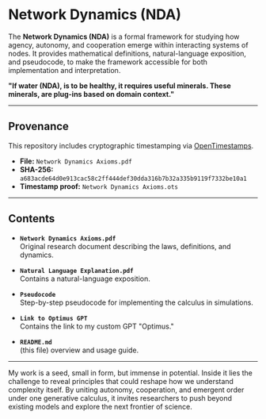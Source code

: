 # Network Dynamics (NDA)

The **Network Dynamics (NDA)** is a formal framework for studying how agency, autonomy, and cooperation emerge within interacting systems of nodes. It provides mathematical definitions,
natural-language exposition, and pseudocode, to make the framework accessible for both implementation and interpretation.

**"If water (NDA), is to be healthy, it requires useful minerals. These minerals, are plug-ins based on domain context."**

---

## Provenance

This repository includes cryptographic timestamping via [OpenTimestamps](https://opentimestamps.org/).

- **File:** `Network Dynamics Axioms.pdf`  
- **SHA-256:** `a683acde64d0e913cac58c2ff444def30dda316b7b32a335b9119f7332be10a1`  
- **Timestamp proof:** `Network Dynamics Axioms.ots`
  
---

## Contents

- **`Network Dynamics Axioms.pdf`**  
  Original research document describing the laws, definitions, and dynamics.

- **`Natural Language Explanation.pdf`**  
  Contains a natural-language exposition.

- **`Pseudocode`**  
  Step-by-step pseudocode for implementing the calculus in simulations.

- **`Link to Optimus GPT`**  
  Contains the link to my custom GPT "Optimus."
  
- **`README.md`**  
  (this file) overview and usage guide.

---

My work is a seed, small in form, but immense in potential. 
Inside it lies the challenge to reveal principles that could reshape how we understand complexity itself. 
By uniting autonomy, cooperation, and emergent order under one generative calculus, it invites researchers to push beyond existing models and explore the next frontier of science.
